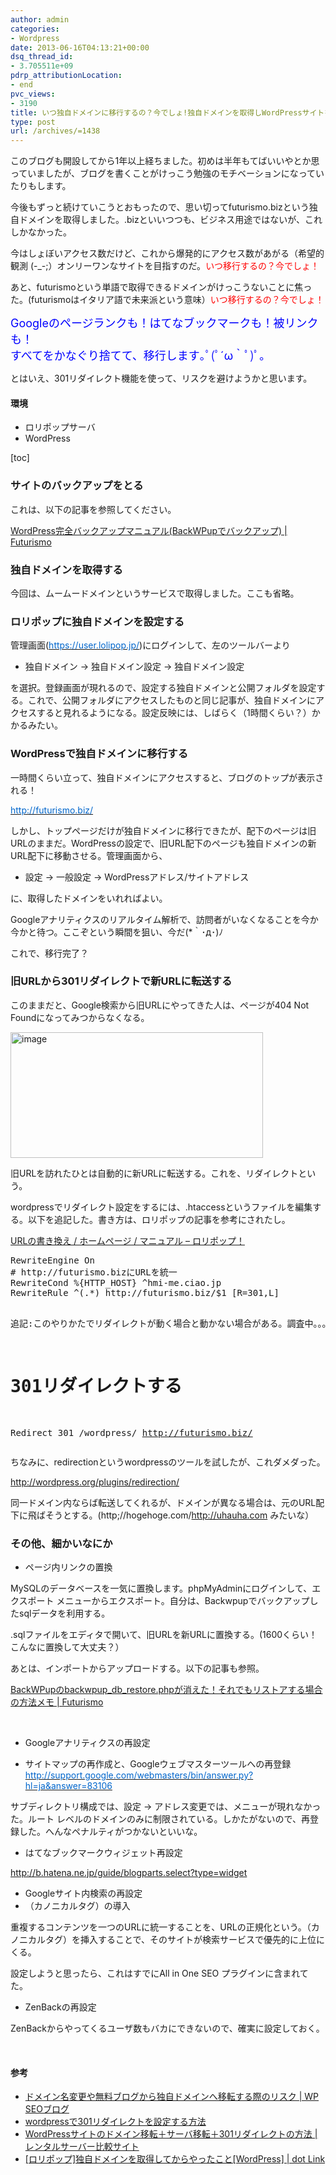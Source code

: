 ```yaml
---
author: admin
categories:
- Wordpress
date: 2013-06-16T04:13:21+00:00
dsq_thread_id:
- 3.705511e+09
pdrp_attributionLocation:
- end
pvc_views:
- 3190
title: いつ独自ドメインに移行するの？今でしょ!独自ドメインを取得しWordPressサイトを移行したまとめ
type: post
url: /archives/=1438
---
```


このブログも開設してから1年以上経ちました。初めは半年もてばいいやとか思っていましたが、ブログを書くことがけっこう勉強のモチベーションになっていたりもします。

今後もずっと続けていこうとおもったので、思い切ってfuturismo.bizという独自ドメインを取得しました。.bizといいつつも、ビジネス用途ではないが、これしかなかった。

今はしょぼいアクセス数だけど、これから爆発的にアクセス数があがる（希望的観測 (-_-;）オンリーワンなサイトを目指すのだ。<span style="color: #ff0000;">いつ移行するの？今でしょ！</span>

あと、futurismoという単語で取得できるドメインがけっこうないことに焦った。(futurismoはイタリア語で未来派という意味）<span style="color: #ff0000;">いつ移行するの？今でしょ！</span>

<span style="font-size: large;"><span style="color: #0000ff;">Googleのページランクも！はてなブックマークも！被リンクも！<br /> </span><span style="color: #0000ff;">すべてをかなぐり捨てて、移行します｡ﾟ(ﾟ´ω｀ﾟ)ﾟ｡</span></span>

とはいえ、301リダイレクト機能を使って、リスクを避けようかと思います。

#### 環境

  * ロリポップサーバ
  * WordPress

[toc]

### サイトのバックアップをとる

これは、以下の記事を参照してください。

<a href="http://futurismo.biz/archives/1129" target="_blank">WordPress完全バックアップマニュアル(BackWPupでバックアップ) | Futurismo</a>

### 独自ドメインを取得する

今回は、ムームードメインというサービスで取得しました。ここも省略。

### ロリポップに独自ドメインを設定する

管理画面([<span style="color: #0066cc;">https://user.lolipop.jp/</span>][1])にログインして、左のツールバーより

  * 独自ドメイン -> 独自ドメイン設定 -> 独自ドメイン設定

を選択。登録画面が現れるので、設定する独自ドメインと公開フォルダを設定する。これで、公開フォルダにアクセスしたものと同じ記事が、独自ドメインにアクセスすると見れるようになる。設定反映には、しばらく（1時間くらい？）かかるみたい。

### WordPressで独自ドメインに移行する

一時間くらい立って、独自ドメインにアクセスすると、ブログのトップが表示される！

[<span style="color: #0066cc;">http://futurismo.biz/</span>][2]

しかし、トップページだけが独自ドメインに移行できたが、配下のページは旧URLのままだ。WordPressの設定で、旧URL配下のページも独自ドメインの新URL配下に移動させる。管理画面から、

  * 設定 -> 一般設定 -> WordPressアドレス/サイトアドレス

に、取得したドメインをいれればよい。

Googleアナリティクスのリアルタイム解析で、訪問者がいなくなることを今か今かと待つ。ここぞという瞬間を狙い、今だ(*｀･д･)ﾉ

これで、移行完了？

### 旧URLから301リダイレクトで新URLに転送する

このままだと、Google検索から旧URLにやってきた人は、ページが404 Not Foundになってみつからなくなる。

[<img style="background-image: none; padding-top: 0px; padding-left: 0px; display: inline; padding-right: 0px; border-width: 0px;" title="image" alt="image" src="http://futurismo.biz/wp-content/uploads/image_thumb101.png" width="404" height="201" border="0" />][3]

旧URLを訪れたひとは自動的に新URLに転送する。これを、リダイレクトという。

wordpressでリダイレクト設定をするには、.htaccessというファイルを編集する。以下を追記した。書き方は、ロリポップの記事を参考にされたし。

<a href="http://lolipop.jp/manual/hp/htaccess-08/" target="_blank">URLの書き換え / ホームページ / マニュアル &#8211; ロリポップ！</a>

<div class="wlWriterEditableSmartContent" id="scid:812469c5-0cb0-4c63-8c15-c81123a09de7:b9e960f7-d70c-4a42-88de-86ac9c7376f4" style="float: none; margin: 0px; display: inline; padding: 0px;">
  <pre name="code" class="xml">RewriteEngine On
# http://futurismo.bizにURLを統一
RewriteCond %{HTTP_HOST} ^hmi-me.ciao.jp
RewriteRule ^(.*) http://futurismo.biz/$1 [R=301,L]

追記:このやりかたでリダイレクトが動く場合と動かない場合がある。調査中。。。

# 301リダイレクトする
Redirect 301 /wordpress/ http://futurismo.biz/</pre>
</div>

ちなみに、redirectionというwordpressのツールを試したが、これダメダった。

<http://wordpress.org/plugins/redirection/>

同一ドメイン内ならば転送してくれるが、ドメインが異なる場合は、元のURL配下に飛ばそうとする。(http;//hogehoge.com/http://uhauha.com みたいな）

### その他、細かいなにか

  * ページ内リンクの置換

MySQLのデータベースを一気に置換します。phpMyAdminにログインして、エクスポート メニューからエクスポート。自分は、Backwpupでバックアップしたsqlデータを利用する。

.sqlファイルをエディタで開いて、旧URLを新URLに置換する。(1600くらい！こんなに置換して大丈夫？）

あとは、インポートからアップロードする。以下の記事も参照。

<a href="http://futurismo.biz/archives/1417" target="_blank">BackWPupのbackwpup_db_restore.phpが消えた！それでもリストアする場合の方法メモ | Futurismo</a>

&nbsp;

  * Googleアナリティクスの再設定
  * サイトマップの再作成と、Googleウェブマスターツールへの再登録 
    [<span style="color: #0066cc;">http://support.google.com/webmasters/bin/answer.py?hl=ja&answer=83106</span>][4]</li> </ul> 
    
    サブディレクトリ構成では、設定 -> アドレス変更では、メニューが現れなかった。ルート レベルのドメインのみに制限されている。しかたがないので、再登録した。へんなペナルティがつかないといいな。
    
      * はてなブックマークウィジェット再設定
    
    <http://b.hatena.ne.jp/guide/blogparts.select?type=widget>
    
      * Googleサイト内検索の再設定
      * <link rel=”canonical”>（カノニカルタグ）の導入
    
    重複するコンテンツを一つのURLに統一することを、URLの正規化という。<link rel=”canonical”>（カノニカルタグ）を挿入することで、そのサイトが検索サービスで優先的に上位にくる。
    
    設定しようと思ったら、これはすでにAll in One SEO プラグインに含まれてた。
    
      * ZenBackの再設定
    
    ZenBackからやってくるユーザ数もバカにできないので、確実に設定しておく。
    
    &nbsp;
    
    #### 参考
    
      * <a href="http://www.seotemplate.biz/blog/seo-taisaku/13003/" target="_blank">ドメイン名変更や無料ブログから独自ドメインへ移転する際のリスク | WP SEOブログ</a>
      * <a href="http://seikouknowhow.com/wordpress/wordpress%E3%81%A7301%E3%83%AA%E3%83%80%E3%82%A4%E3%83%AC%E3%82%AF%E3%83%88%E3%82%92%E8%A8%AD%E5%AE%9A%E3%81%99%E3%82%8B%E6%96%B9%E6%B3%95.html" target="_blank">wordpressで301リダイレクトを設定する方法</a>
      * <a href="http://rensabanet.com/blog/4907/" target="_blank">WordPressサイトのドメイン移転＋サーバ移転＋301リダイレクトの方法 | レンタルサーバー比較サイト</a>
      * <a href="http://neloopo.com/web/domain-settings/" target="_blank">[ロリポップ]独自ドメインを取得してからやったこと[WordPress] | dot Link</a>

 [1]: https://user.lolipop.jp/
 [2]: http://futurismo.biz/
 [3]: http://futurismo.biz/wp-content/uploads/image101.png
 [4]: http://support.google.com/webmasters/bin/answer.py?hl=ja&answer=83106